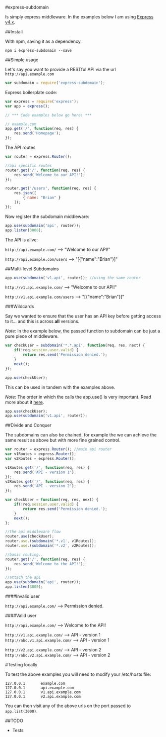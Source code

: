 #express-subdomain

Is simply express middleware. In the examples below I am using [Express v4.x](http://expressjs.com/).

##Install

With npm, saving it as a dependency.

    npm i express-subdomain --save
    
##Simple usage

Let's say you want to provide a RESTful API via the url `http://api.example.com`

``` js
var subdomain = require('express-subdomain');
```

Express boilerplate code:

``` js
var express = require('express');
var app = express();

// *** Code examples below go here! ***

// example.com
app.get('/', function(req, res) {
    res.send('Homepage');
});
```

The API routes

``` js
var router = express.Router();

//api specific routes
router.get('/', function(req, res) {
    res.send('Welcome to our API!');
});

router.get('/users', function(req, res) {
    res.json([
        { name: "Brian" }
    ]);
});
```
    
Now register the subdomain middleware:
``` js
app.use(subdomain('api', router));
app.listen(3000);
```
The API is alive: 

`http://api.example.com/` --> "Welcome to our API!"

`http://api.example.com/users` --> "[{"name":"Brian"}]"


##Multi-level Subdomains

``` js
app.use(subdomain('v1.api', router)); //using the same router
```

`http://v1.api.example.com/` --> "Welcome to our API!"

`http://v1.api.example.com/users` --> "[{"name":"Brian"}]"

###Wildcards

Say we wanted to ensure that the user has an API key before getting access to it... and this is across __all__ versions.

_Note_:
In the example below, the passed function to subdomain can be just a pure piece of middleware.

``` js
var checkUser = subdomain('*.*.api', function(req, res, next) {
    if(!req.session.user.valid) {
        return res.send('Permission denied.');
    }
    next();
});

app.use(checkUser);
```
    
This can be used in tandem with the examples above. 

_Note_:
The order in which the calls the app.use() is very important. Read more about it [here](http://expressjs.com/4x/api.html#app.use).

``` js
app.use(checkUser);
app.use(subdomain('v1.api', router));
```

##Divide and Conquer
    
The subdomains can also be chained, for example the we can achieve the same result as above but with more fine grained control.

``` js
var router = express.Router(); //main api router
var v1Routes = express.Router(); 
var v2Routes = express.Router();

v1Routes.get('/', function(req, res) {
    res.send('API - version 1');
});
v2Routes.get('/', function(req, res) {
    res.send('API - version 2');
});

var checkUser = function(req, res, next) {
    if(!req.session.user.valid) {
        return res.send('Permission denied.');
    }
    next();
};

//the api middleware flow
router.use(checkUser);
router.use.(subdomain('*.v1', v1Routes));
router.use.(subdomain('*.v2', v2Routes));

//basic routing..
router.get('/', function(req, res) {
    res.send('Welcome to the API!');
});

//attach the api
app.use(subdomain('api', router));
app.listen(3000);
```
    
####Invalid user

`http://api.example.com/` --> Permission denied.

####Valid user
    
`http://api.example.com/` --> Welcome to the API!

`http://v1.api.example.com/` --> API - version 1
`http://abc.v1.api.example.com/` --> API - version 1

`http://v2.api.example.com/` --> API - version 2
`http://abc.v2.api.example.com/` --> API - version 2

#Testing locally

To test the above examples you will need to modify your /etc/hosts file:

    127.0.0.1       example.com
    127.0.0.1       api.example.com
    127.0.0.1       v1.api.example.com
    127.0.0.1       v2.api.example.com

You can then visit any of the above urls on the port passed to `app.list(3000)`.


##TODO

 - Tests
